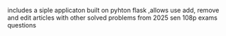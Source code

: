 includes a siple applicaton built on pyhton flask ,allows use add, remove and edit articles with other solved problems from 2025 sen 108p exams questions
